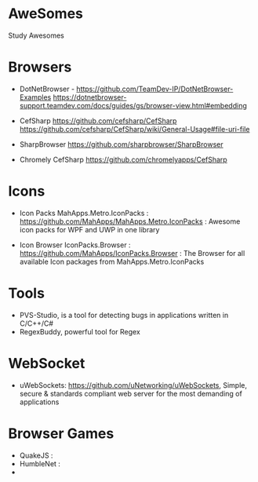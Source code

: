 # AweSomes
Study Awesomes

# Browsers

- DotNetBrowser  - 
    https://github.com/TeamDev-IP/DotNetBrowser-Examples 
    https://dotnetbrowser-support.teamdev.com/docs/guides/gs/browser-view.html#embedding

- CefSharp 
    https://github.com/cefsharp/CefSharp
    https://github.com/cefsharp/CefSharp/wiki/General-Usage#file-uri-file
    
- SharpBrowser 
    https://github.com/sharpbrowser/SharpBrowser
    
- Chromely CefSharp
    https://github.com/chromelyapps/CefSharp
  
  
# Icons

- Icon Packs
    MahApps.Metro.IconPacks : https://github.com/MahApps/MahApps.Metro.IconPacks : Awesome icon packs for WPF and UWP in one library
    
- Icon Browser
    IconPacks.Browser : https://github.com/MahApps/IconPacks.Browser : The Browser for all available Icon packages from MahApps.Metro.IconPacks
    
# Tools

  - PVS-Studio, is a tool for detecting bugs in applications written in C/C++/C#
  - RegexBuddy, powerful tool for Regex 

# WebSocket
  - uWebSockets: https://github.com/uNetworking/uWebSockets,  Simple, secure & standards compliant web server for the most demanding of applications

# Browser Games
  - QuakeJS : 
  - HumbleNet :
  - 
